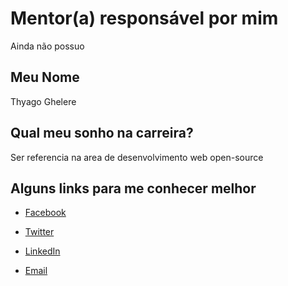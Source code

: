 # Mentor(a) responsável por mim

Ainda não possuo

## Meu Nome

Thyago Ghelere

## Qual meu sonho na carreira?

Ser referencia na area de desenvolvimento web open-source

## Alguns links para me conhecer melhor

- [Facebook](https://www.facebook.com/ghelere)

- [Twitter](https://twitter.com/ThyagoGhelere)

- [LinkedIn](https://www.linkedin.com/in/ghelere/)

- [Email](ghelere@outlook.com)
